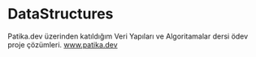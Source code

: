 # DataStructures
Patika.dev üzerinden katıldığım Veri Yapıları ve Algoritamalar dersi ödev proje çözümleri.   www.patika.dev
